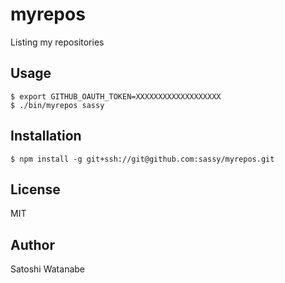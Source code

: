 # myrepos

Listing my repositories

## Usage

```
$ export GITHUB_OAUTH_TOKEN=XXXXXXXXXXXXXXXXXXX
$ ./bin/myrepos sassy
```

## Installation

```
$ npm install -g git+ssh://git@github.com:sassy/myrepos.git
```

## License

MIT

## Author

Satoshi Watanabe
